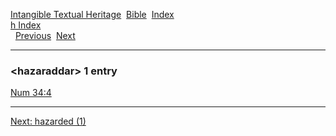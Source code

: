 [Intangible Textual Heritage](../../index)  [Bible](../index) 
[Index](index)   
[h Index](_h_)  
  [Previous](c05246)  [Next](c05248) 

------------------------------------------------------------------------

### &lt;hazaraddar&gt; 1 entry

[Num 34:4](../kjv/num034.htm#004)  

------------------------------------------------------------------------

[Next: hazarded (1)](c05248)
